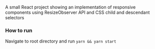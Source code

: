 A small React project showing an implementation of responsive components using ResizeObserver API and CSS child and descendant selectors

### How to run

Navigate to root directory and run `yarn && yarn start`
